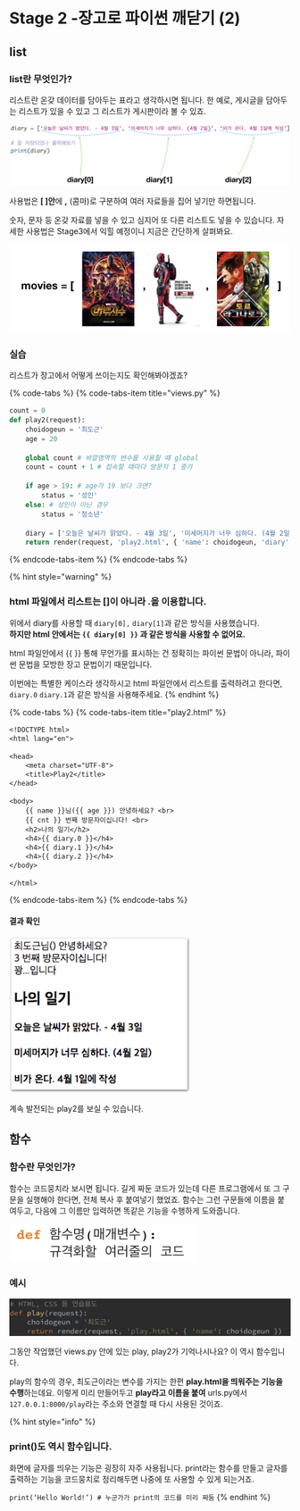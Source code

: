 # Stage 2 -장고로 파이썬 깨닫기 \(2\)

## list

### list란 무엇인가?

리스트란 온갖 데이터를 담아두는 표라고 생각하시면 됩니다. 한 예로, 게시글을 담아두는 리스트가 있을 수 있고 그 리스트가 게시판이라 볼 수 있죠.

![list](../.gitbook/assets/image%20%2880%29.png)

사용법은 **\[ \]안**에 **,** \(콤마\)로 구분하여 여러 자료들을 집어 넣기만 하면됩니다.

숫자, 문자 등 온갖 자료를 넣을 수 있고 심지어 또 다른 리스트도 넣을 수 있습니다. 자세한 사용법은 Stage3에서 익힐 예정이니 지금은 간단하게 살펴봐요.

![&#xC218;&#xC900;&#xC774; &#xB192;&#xC544;&#xC838; &#xC601;&#xD654; &#xB9AC;&#xC2A4;&#xD2B8;&#xB97C; &#xB9CC;&#xB4E4; &#xC218; &#xC788;&#xB2E4;&#xBA74; &#xC774;&#xB807;&#xAC8C; &#xC0AC;&#xC6A9;&#xD560; &#xC218; &#xC788;&#xACA0;&#xC8E0;.](../.gitbook/assets/image%20%2868%29.png)

### 실습

리스트가 장고에서 어떻게 쓰이는지도 확인해봐야겠죠?

{% code-tabs %}
{% code-tabs-item title="views.py" %}
```python
count = 0
def play2(request):
    choidogeun = '최도근'
    age = 20
    
    global count # 바깥영역의 변수를 사용할 때 global
    count = count + 1 # 접속할 때마다 방문자 1 증가
    
    if age > 19: # age가 19 보다 크면?
        status = '성인'
    else: # 성인이 아닌 경우
        status = '청소년'
        
    diary = ['오늘은 날씨가 맑았다. - 4월 3일', '미세머지가 너무 심하다. (4월 2일)', '비가 온다. 4월 1일에 작성']
    return render(request, 'play2.html', { 'name': choidogeun, 'diary': diary, 'cnt': count, 'age': status }) 
```
{% endcode-tabs-item %}
{% endcode-tabs %}

{% hint style="warning" %}
### html 파일에서 리스트는 \[\]이 아니라 .을 이용합니다.

위에서 diary를 사용할 때 `diary[0],` `diary[1]`과 같은 방식을 사용했습니다.  
**하지만 html 안에서는 `{{ diary[0] }}` 과 같은 방식을 사용할 수 없어요.**

html 파일안에서 {{ }} 통해 무언가를 표시하는 건 정확히는 파이썬 문법이 아니라, 파이썬 문법을 모방한 장고 문법이기 때문입니다.

이번에는 특별한 케이스라 생각하시고 html 파일안에서 리스트를 출력하려고 한다면,  
`diary.0` `diary.1`과 같은 방식을 사용해주세요.
{% endhint %}

{% code-tabs %}
{% code-tabs-item title="play2.html" %}
```markup
<!DOCTYPE html>
<html lang="en">

<head>
    <meta charset="UTF-8">
    <title>Play2</title>
</head>

<body>
    {{ name }}님({{ age }}) 안녕하세요? <br>
    {{ cnt }} 번째 방문자이십니다! <br>
    <h2>나의 일기</h2>
    <h4>{{ diary.0 }}</h4>
    <h4>{{ diary.1 }}</h4>
    <h4>{{ diary.2 }}</h4>
</body>

</html>
```
{% endcode-tabs-item %}
{% endcode-tabs %}

#### 결과 확인

![127.0.0.1:8000/play2](../.gitbook/assets/image%20%28100%29.png)

계속 발전되는 play2를 보실 수 있습니다.

## 함수

### 함수란 무엇인가?

함수는 코드뭉치라 보시면 됩니다. 길게 짜둔 코드가 있는데 다른 프로그램에서 또 그 구문을 실행해야 한다면, 전체 복사 후 붙여넣기 했었죠. 함수는 그런 구문들에 이름을 붙여두고, 다음에 그 이름만 입력하면 똑같은 기능을 수행하게 도와줍니다.

![&#xD615;&#xC2DD;](../.gitbook/assets/image%20%2885%29.png)

### 예시

![](../.gitbook/assets/image%20%28115%29.png)

그동안 작업했던 views.py 안에 있는 play, play2가 기억나시나요? 이 역시 함수입니다.

play의 함수의 경우, 최도근이라는 변수를 가지는 한편 **play.html을 띄워주는 기능을 수행**하는데요. 이렇게 미리 만들어두고 **play라고 이름을 붙여** urls.py에서 `127.0.0.1:8000/play`라는 주소와 연결할 때 다시 사용된 것이죠.

{% hint style="info" %}
### print\(\)도 역시 함수입니다.

화면에 글자를 띄우는 기능은 굉장히 자주 사용됩니다. print라는 함수를 만들고 글자를 출력하는 기능을 코드뭉치로 정리해두면 나중에 또 사용할 수 있게 되는거죠.

`print(‘Hello World!’) # 누군가가 print의 코드를 미리 짜둠`
{% endhint %}

